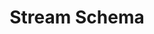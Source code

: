 ---
# -------------------------- #
#        CONTENT TYPE        #
# -------------------------- #

product-type: "connect"
content-type: "api-structure"
key: "stream-schema-object"


# -------------------------- #
#        OBJECT INFO         #
# -------------------------- #

title: "Stream Schema"
description: "{{ api.data-structures.stream-schemas.description }}"


# -------------------------- #
#      OBJECT ATTRIBUTES     #
# -------------------------- #

object-attributes:
  - name: "schema"
    type: "string"
    description: "The JSON schema describing the stream's fields."

  - name: "metadata"
    type: "array"
    description: "An array of [Metadata objects]({{ api.data-structures.metadata.top-level.section }})."

  - name: "non-discoverable-metadata-keys"
    type: "array"
    description: |
      An array of strings corresponding to `metadata` keys that can be modified.
    value: |
      "selected",
      "replication-method",
      "replication-key"

examples:
  - type: "Database source"
    code: |
      {
        "schema": "{\"definitions\":{\"sdc_recursive_boolean_array\":{\"items\":{\"$ref\":\"#/definitions/sdc_recursive_boolean_array\"},\"type\":[\"null\",\"boolean\",\"array\"]},\"sdc_recursive_integer_array\":{\"items\":{\"$ref\":\"#/definitions/sdc_recursive_integer_array\"},\"type\":[\"null\",\"integer\",\"array\"]},\"sdc_recursive_number_array\":{\"items\":{\"$ref\":\"#/definitions/sdc_recursive_number_array\"},\"type\":[\"null\",\"number\",\"array\"]},\"sdc_recursive_timestamp_array\":{\"format\":\"date-time\",\"items\":{\"$ref\":\"#/definitions/sdc_recursive_timestamp_array\"},\"type\":[\"null\",\"string\",\"array\"]},\"sdc_recursive_object_array\":{\"items\":{\"$ref\":\"#/definitions/sdc_recursive_object_array\"},\"type\":[\"null\",\"object\",\"array\"]},\"sdc_recursive_string_array\":{\"items\":{\"$ref\":\"#/definitions/sdc_recursive_string_array\"},\"type\":[\"null\",\"string\",\"array\"]}},\"type\":\"object\",\"properties\":{\"age\":{\"maximum\":2147483647,\"type\":[\"null\",\"integer\"],\"minimum\":-2147483648},\"has_magic\":{\"type\":[\"null\",\"boolean\"]},\"name\":{\"type\":[\"null\",\"string\"]},\"id\":{\"maximum\":2147483647,\"type\":[\"integer\"],\"minimum\":-2147483648}}}",
        "metadata": [
          {
            "breadcrumb": [
              "properties",
              "age"
            ],
            "metadata": {
              "sql-datatype": "integer",
              "selected-by-default": true,
              "inclusion": "available"
            }
          },
          {
            "breadcrumb": [],
            "metadata": {
              "database-name": "demni2mf59dt10",
              "schema-name": "public",
              "table-key-properties": [
                "id"
              ],
              "row-count": 0,
              "is-view": false
            }
          },
          {
            "breadcrumb": [
              "properties",
              "id"
            ],
            "metadata": {
              "sql-datatype": "integer",
              "selected-by-default": true,
              "inclusion": "automatic"
            }
          },
          {
            "breadcrumb": [
              "properties",
              "name"
            ],
            "metadata": {
              "sql-datatype": "text",
              "selected-by-default": true,
              "inclusion": "available"
            }
          },
          {
            "breadcrumb": [
              "properties",
              "has_magic"
            ],
            "metadata": {
              "sql-datatype": "boolean",
              "selected-by-default": true,
              "inclusion": "available"
            }
          }
        ],
        "non-discoverable-metadata-keys": [
          "selected",
          "replication-method",
          "replication-key",
          "view-key-properties"
        ]
      }

  - type: "SaaS source"
    code: |
      {
        "schema": "{\"type\":\"object\",\"properties\":{\"id\":{\"type\":[\"null\",\"integer\"]},\"sort_value\":{\"type\":[\"null\",\"string\"]},\"product_id\":{\"type\":[\"null\",\"integer\"]},\"updated_at\":{\"type\":[\"null\",\"string\"],\"format\":\"date-time\"},\"featured\":{\"type\":[\"null\",\"boolean\"]},\"position\":{\"type\":[\"null\",\"integer\"]},\"created_at\":{\"type\":[\"null\",\"string\"],\"format\":\"date-time\"},\"collection_id\":{\"type\":[\"null\",\"integer\"]}}}",
        "metadata": [
          {
            "breadcrumb": [
              "properties",
              "sort_value"
            ],
            "metadata": {
              "selected": false,
              "inclusion": "available"
            }
          },
          {
            "breadcrumb": [],
            "metadata": {
              "selected": true,
              "valid-replication-keys": [
                "updated_at"
              ],
              "table-key-properties": [
                "id"
              ],
              "forced-replication-method": "INCREMENTAL"
            }
          },
          {
            "breadcrumb": [
              "properties",
              "position"
            ],
            "metadata": {
              "selected": false,
              "inclusion": "available"
            }
          },
          {
            "breadcrumb": [
              "properties",
              "id"
            ],
            "metadata": {
              "selected": false,
              "inclusion": "automatic"
            }
          },
          {
            "breadcrumb": [
              "properties",
              "collection_id"
            ],
            "metadata": {
              "selected": true,
              "inclusion": "available"
            }
          },
          {
            "breadcrumb": [
              "properties",
              "featured"
            ],
            "metadata": {
              "selected": false,
              "inclusion": "available"
            }
          },
          {
            "breadcrumb": [
              "properties",
              "product_id"
            ],
            "metadata": {
              "selected": false,
              "inclusion": "available"
            }
          },
          {
            "breadcrumb": [
              "properties",
              "created_at"
            ],
            "metadata": {
              "selected": false,
              "inclusion": "available"
            }
          },
          {
            "breadcrumb": [
              "properties",
              "updated_at"
            ],
            "metadata": {
              "selected": false,
              "inclusion": "automatic"
            }
          }
        ],
        "non-discoverable-metadata-keys": [
          "selected",
          "replication-method",
          "replication-key",
          "view-key-properties"
        ]
      }
---